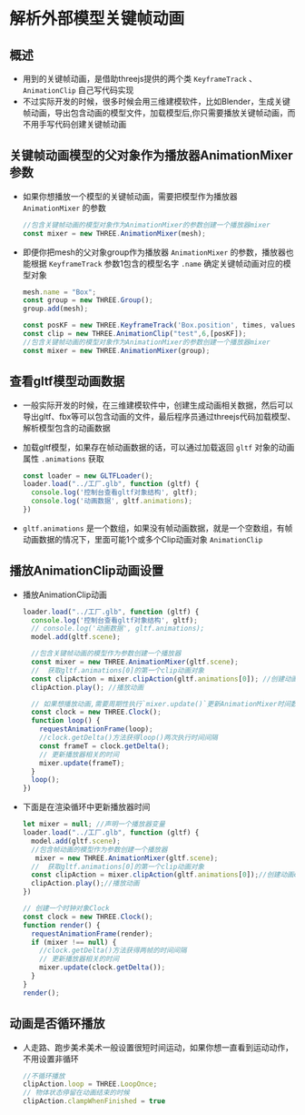 # 解析外部模型关键帧动画

## 概述

+ 用到的关键帧动画，是借助threejs提供的两个类 `KeyframeTrack` 、 `AnimationClip` 自己写代码实现
+ 不过实际开发的时候，很多时候会用三维建模软件，比如Blender，生成关键帧动画，导出包含动画的模型文件，加载模型后,你只需要播放关键帧动画，而不用手写代码创建关键帧动画

## 关键帧动画模型的父对象作为播放器AnimationMixer参数

+ 如果你想播放一个模型的关键帧动画，需要把模型作为播放器 `AnimationMixer` 的参数

  ```js
  //包含关键帧动画的模型对象作为AnimationMixer的参数创建一个播放器mixer
  const mixer = new THREE.AnimationMixer(mesh);
  ```

+ 即便你把mesh的父对象group作为播放器 `AnimationMixer` 的参数，播放器也能根据 `KeyframeTrack` 参数1包含的模型名字 `.name` 确定关键帧动画对应的模型对象

  ```js
  mesh.name = "Box";
  const group = new THREE.Group();
  group.add(mesh);

  const posKF = new THREE.KeyframeTrack('Box.position', times, values);
  const clip = new THREE.AnimationClip("test",6,[posKF]);
  //包含关键帧动画的模型对象作为AnimationMixer的参数创建一个播放器mixer
  const mixer = new THREE.AnimationMixer(group);
  ```

## 查看gltf模型动画数据

+ 一般实际开发的时候，在三维建模软件中，创建生成动画相关数据，然后可以导出gltf、fbx等可以包含动画的文件，最后程序员通过threejs代码加载模型、解析模型包含的动画数据

+ 加载gltf模型，如果存在帧动画数据的话，可以通过加载返回 `gltf` 对象的动画属性 `.animations` 获取

  ```js
  const loader = new GLTFLoader();
  loader.load("../工厂.glb", function (gltf) {
    console.log('控制台查看gltf对象结构', gltf);
    console.log('动画数据', gltf.animations);
  })
  ```

+ `gltf.animations` 是一个数组，如果没有帧动画数据，就是一个空数组，有帧动画数据的情况下，里面可能1个或多个Clip动画对象 `AnimationClip`

## 播放AnimationClip动画设置

+ 播放AnimationClip动画

  ```js
  loader.load("../工厂.glb", function (gltf) {
    console.log('控制台查看gltf对象结构', gltf);
    // console.log('动画数据', gltf.animations);
    model.add(gltf.scene);

    //包含关键帧动画的模型作为参数创建一个播放器
    const mixer = new THREE.AnimationMixer(gltf.scene);
    //  获取gltf.animations[0]的第一个clip动画对象
    const clipAction = mixer.clipAction(gltf.animations[0]); //创建动画clipAction对象
    clipAction.play(); //播放动画

    // 如果想播放动画,需要周期性执行`mixer.update()`更新AnimationMixer时间数据
    const clock = new THREE.Clock();
    function loop() {
      requestAnimationFrame(loop);
      //clock.getDelta()方法获得loop()两次执行时间间隔
      const frameT = clock.getDelta();
      // 更新播放器相关的时间
      mixer.update(frameT);
    }
    loop();
  })
  ```

+ 下面是在渲染循环中更新播放器时间

  ```js
  let mixer = null; //声明一个播放器变量
  loader.load("../工厂.glb", function (gltf) {
    model.add(gltf.scene);
    //包含帧动画的模型作为参数创建一个播放器
     mixer = new THREE.AnimationMixer(gltf.scene);
    //  获取gltf.animations[0]的第一个clip动画对象
    const clipAction = mixer.clipAction(gltf.animations[0]);//创建动画clipAction对象
    clipAction.play();//播放动画
  })

  // 创建一个时钟对象Clock
  const clock = new THREE.Clock();
  function render() {
    requestAnimationFrame(render);
    if (mixer !== null) {
      //clock.getDelta()方法获得两帧的时间间隔
      // 更新播放器相关的时间
      mixer.update(clock.getDelta());
    }
  }
  render();
  ```

## 动画是否循环播放

+ 人走路、跑步美术美术一般设置很短时间运动，如果你想一直看到运动动作，不用设置非循环

  ```js
  //不循环播放
  clipAction.loop = THREE.LoopOnce;
  // 物体状态停留在动画结束的时候
  clipAction.clampWhenFinished = true
  ```

